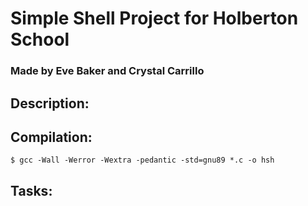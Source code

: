 # Simple Shell Project for Holberton School
### Made by Eve Baker and Crystal Carrillo

## Description:




## Compilation:

```$ gcc -Wall -Werror -Wextra -pedantic -std=gnu89 *.c -o hsh ```


## Tasks:
